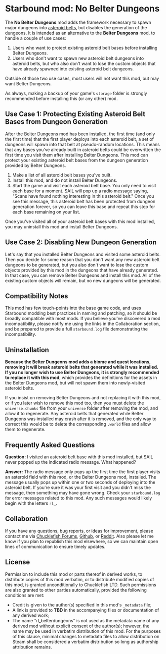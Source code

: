 # Starbound mod: No Belter Dungeons

The **No Belter Dungeons** mod adds the framework necessary to spawn major dungeons into [asteroid belts](https://starbounder.org/Asteroid_Field), but disables the generation of the dungeons. It is intended as an alternative to the **Belter Dungeons** mod, to handle a couple of use cases:

1. Users who want to protect existing asteroid belt bases before installing Belter Dungeons.
1. Users who don't want to spawn new asteroid belt dungeons into asteroid belts, but who also don't want to lose the custom objects that have already spawned into existing asteroid belt dungeons.

Outside of those two use cases, most users will not want this mod, but may want Belter Dungeons.

As always, making a backup of your game's `storage` folder is strongly recommended before installing this (or any other) mod.

## Use Case 1: Protecting Existing Asteroid Belt Bases from Dungeon Generation

After the Belter Dungeons mod has been installed, the first time (and only the first time) that the first player deploys into each asteroid belt, a set of dungeons will spawn into that belt at pseudo-random locations. This means that any bases you've already built in asteroid belts could be overwritten the first time you visit them after installing Belter Dungeons. This mod can protect your existing asteroid belt bases from the dungeon generation provided by Belter Dungeons.

1. Make a list of all asteroid belt bases you've built.
1. Install this mod, and do not install Belter Dungeons.
1. Start the game and visit each asteroid belt base. You only need to visit each base for a moment. SAIL will pop up a radio message saying, "Scans have found nothing interesting in this asteroid belt." Once you see this message, this asteroid belt has been protected from dungeon generation forever, so you can leave this base and repeat this step for each base remaining on your list.

Once you've visited all of your asteroid belt bases with this mod installed, you may uninstall this mod and install Belter Dungeons.

## Use Case 2: Disabling New Dungeon Generation

Let's say that you installed Belter Dungeons and visited some asteroid belts. Then you decide for some reason that you don't want any new asteroid belt dungeons to be generated, but you also don't want to lose the custom objects provided by this mod in the dungeons that have already generated. In that case, you can remove Belter Dungeons and install this mod. All of the existing custom objects will remain, but no new dungeons will be generated.

## Compatibility Notes

This mod has few touch-points into the base game code, and uses Starbound modding best practices in naming and patching, so it should be broadly compatible with most mods. If you believe you've discovered a mod incompatibility, please notify me using the links in the Collaboration section, and be prepared to provide a full `starbound.log` file demonstrating the incompatibility.

## Uninstallation

**Because the Belter Dungeons mod adds a biome and quest locations, removing it will break asteroid belts that generated while it was installed. If you no longer wish to use Belter Dungeons, it is strongly recommended to replace it with this mod**, which provides the definitions for the assets in the Belter Dungeons mod, but will not spawn them into newly-visited asteroid belts.

If you insist on removing Belter Dungeons and not replacing it with this mod, or if you later wish to remove this mod too, then you must delete the `universe.chunks` file from your `universe` folder after removing the mod, and allow it to regenerate. Any asteroid belts that generated while Belter Dungeons was installed may crash after it is removed, and the only way to correct this would be to delete the corresponding `.world` files and allow them to regenerate.

## Frequently Asked Questions

**Question:** I visited an asteroid belt base with this mod installed, but SAIL never popped up the indicated radio message. What happened?

**Answer:** The radio message only pops up the first time the first player visits an asteroid field with this mod, or the Belter Dungeons mod, installed. The message usually pops up within one or two seconds of deploying into the asteroid belt. If you're sure it was your first visit and you didn't miss the message, then something may have gone wrong. Check your `starbound.log` for error messages related to this mod. Any such messages would likely begin with the letters `rl_`.

## Collaboration

If you have any questions, bug reports, or ideas for improvement, please contact me via [Chucklefish Forums](https://community.playstarbound.com/members/rl-starbound.885402/), [Github](https://github.com/rl-starbound), or [Reddit](https://www.reddit.com/user/rl-starbound/). Also please let me know if you plan to republish this mod elsewhere, so we can maintain open lines of communication to ensure timely updates.

## License

Permission to include this mod or parts thereof in derived works, to distribute copies of this mod verbatim, or to distribute modified copies of this mod, is granted unconditionally to Chucklefish LTD. Such permissions are also granted to other parties automatically, provided the following conditions are met:

* Credit is given to the author(s) specified in this mod's `_metadata` file;
* A link is provided to **TBD** in the accompanying files or documentation of any derived work;
* The name "rl_belterdungeons" is not used as the metadata name of any derived mod without explicit consent of the author(s); however, the name may be used in verbatim distribution of this mod. For the purposes of this clause, minimal changes to metadata files to allow distribution on Steam shall be considered a verbatim distribution so long as authorship attribution remains.
